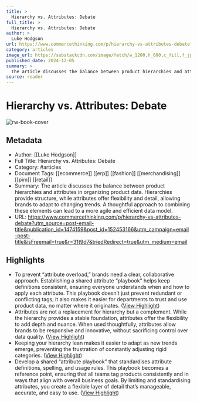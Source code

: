 ```yaml
---
title: >
  Hierarchy vs. Attributes: Debate
full_title: >
  Hierarchy vs. Attributes: Debate
author: >
  Luke Hodgson
url: https://www.commercethinking.com/p/hierarchy-vs-attributes-debate?utm_source=post-email-title&publication_id=1474159&post_id=152453166&utm_campaign=email-post-title&isFreemail=true&r=31t9d7&triedRedirect=true&utm_medium=email
category: articles
image_url: https://substackcdn.com/image/fetch/w_1200,h_600,c_fill,f_jpg,q_auto:good,fl_progressive:steep,g_auto/https%3A%2F%2Fsubstack-post-media.s3.amazonaws.com%2Fpublic%2Fimages%2Fd1096f20-80b5-435c-9dce-8b7ff609f926_1120x800.jpeg
published_date: 2024-12-05
summary: >
  The article discusses the balance between product hierarchies and attributes in organizing product data. Hierarchies provide structure, while attributes offer flexibility and detail, allowing brands to adapt to changing trends. A thoughtful approach to combining these elements can lead to a more agile and efficient data model.
source: reader
---
```

# Hierarchy vs. Attributes: Debate

![rw-book-cover](https://substackcdn.com/image/fetch/w_1200,h_600,c_fill,f_jpg,q_auto:good,fl_progressive:steep,g_auto/https%3A%2F%2Fsubstack-post-media.s3.amazonaws.com%2Fpublic%2Fimages%2Fd1096f20-80b5-435c-9dce-8b7ff609f926_1120x800.jpeg)

## Metadata
- Author: [[Luke Hodgson]]
- Full Title: Hierarchy vs. Attributes: Debate
- Category: #articles
- Document Tags: [[ecommerce]] [[erp]] [[fashion]] [[merchandising]] [[pim]] [[retail]] 
- Summary: The article discusses the balance between product hierarchies and attributes in organizing product data. Hierarchies provide structure, while attributes offer flexibility and detail, allowing brands to adapt to changing trends. A thoughtful approach to combining these elements can lead to a more agile and efficient data model.
- URL: https://www.commercethinking.com/p/hierarchy-vs-attributes-debate?utm_source=post-email-title&publication_id=1474159&post_id=152453166&utm_campaign=email-post-title&isFreemail=true&r=31t9d7&triedRedirect=true&utm_medium=email

## Highlights
- To prevent “attribute overload,” brands need a clear, collaborative approach. Establishing a shared attribute “playbook” helps keep definitions consistent, ensuring everyone understands when and how to apply each attribute. This playbook doesn’t just prevent redundant or conflicting tags; it also makes it easier for departments to trust and use product data, no matter where it originates. ([View Highlight](https://read.readwise.io/read/01jg3yemh0za30f8ptgqbmw00m))
- Attributes are not a replacement for hierarchy but a complement. While the hierarchy provides a stable foundation, attributes offer the flexibility to add depth and nuance. When used thoughtfully, attributes allow brands to be responsive and innovative, without sacrificing control over data quality. ([View Highlight](https://read.readwise.io/read/01jg3yew0yfzjb5m3rq3kvs28k))
- Keeping your hierarchy lean makes it easier to adapt as new trends emerge, preventing the frustration of constantly adjusting rigid categories. ([View Highlight](https://read.readwise.io/read/01jg3yj2113aw068w6sbmya4z5))
- Develop a shared “attribute playbook” that standardises attribute definitions, spelling, and usage rules. This playbook becomes a reference point, ensuring that all teams tag products consistently and in ways that align with overall business goals. By limiting and standardising attributes, you create a flexible layer of detail that’s manageable, accurate, and easy to use. ([View Highlight](https://read.readwise.io/read/01jg3yjgp7x4rsepfw5jzgvhkg))


